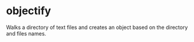 objectify
=========

Walks a directory of text files and creates an object based on the directory and files names.